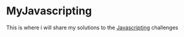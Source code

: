 # MyJavascripting

  This is where i will share my solutions to the [Javascripting](https://github.com/workshopper/javascripting) challenges
